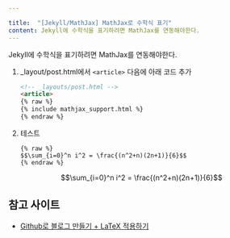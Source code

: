 ```yaml
---

title:  "[Jekyll/MathJax] MathJax로 수학식 표기"
content: Jekyll에 수학식을 표기하려면 MathJax를 연동해야한다.
---
```


Jekyll에 수학식을 표기하려면 MathJax를 연동해야한다.

1. _layout/post.html에서 `<article>` 다음에 아래 코드 추가
    ```html
    <!-- _layouts/post.html -->
    <article>
    {% raw %}
    {% include mathjax_support.html %}
    {% endraw %}
    ```

2. 테스트
    ```
    {% raw %}
    $$\sum_{i=0}^n i^2 = \frac{(n^2+n)(2n+1)}{6}$$
    {% endraw %}
    ```
    $$\sum_{i=0}^n i^2 = \frac{(n^2+n)(2n+1)}{6}$$

## 참고 사이트
- [Github로 블로그 만들기 + LaTeX 적용하기](https://helloworldpark.github.io/jekyll/update/2016/12/18/Github-and-Latex.html)
